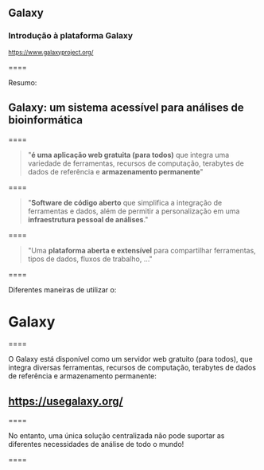## Galaxy

### Introdução à plataforma Galaxy

<small>https://www.galaxyproject.org/</small>

====

Resumo:

## Galaxy: um sistema acessível para análises de bioinformática

====

> "**é uma aplicação web gratuita (para todos)** que integra uma variedade de ferramentas, recursos de computação, terabytes de dados de referência e **armazenamento permanente**"

====

> "**Software de código aberto** que simplifica a integração de ferramentas e dados, além de permitir a personalização em uma **__infraestrutura pessoal de análises__**."

====

> "Uma **plataforma aberta e extensível** para compartilhar ferramentas, tipos de dados, fluxos de trabalho, ..."

====

Diferentes maneiras de utilizar o:

# Galaxy

====

O Galaxy está disponível como um servidor web gratuito (para todos), que integra diversas ferramentas, recursos de computação, terabytes de dados de referência e armazenamento permanente:

## https://usegalaxy.org/

====

No entanto, uma única solução centralizada não pode suportar as diferentes necessidades de análise de todo o mundo!

====
